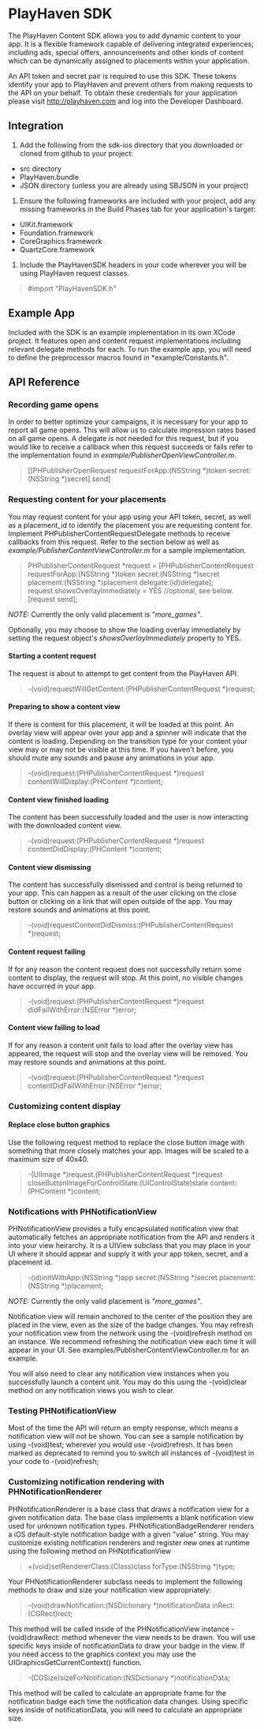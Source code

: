 PlayHaven SDK
==============
The PlayHaven Content SDK allows you to add dynamic content to your app. It is a flexible framework capable of delivering integrated experiences; including ads, special offers, announcements and other kinds of content which can be dynamically assigned to placements within your application.

An API token and secret pair is required to use this SDK. These tokens identify your app to PlayHaven and prevent others from making requests to the API on your behalf. To obtain these credentials for your application please visit http://playhaven.com and log into the Developer Dashboard.

Integration
-----------
1. Add the following from the sdk-ios directory that you downloaded or cloned from github to your project:
  * src directory  
  * PlayHaven.bundle
  * JSON directory (unless you are already using SBJSON in your project)
1. Ensure the following frameworks are included with your project, add any missing frameworks in the Build Phases tab for your application's target:
  * UIKit.framework
  * Foundation.framework
  * CoreGraphics.framework
  * QuartzCore.framework
1. Include the PlayHavenSDK headers in your code wherever you will be using PlayHaven request classes.

> \#import "PlayHavenSDK.h"

Example App
-----------
Included with the SDK is an example implementation in its own XCode project. It features open and content request implementations including relevant delegate methods for each. To run the example app, you will need to define the preprocessor macros found in *example/Constants.h".

API Reference
-------------
### Recording game opens
In order to better optimize your campaigns, it is necessary for your app to report all game opens. This will allow us to calculate impression rates based on all game opens. A delegate is not needed for this request, but if you would like to receive a callback when this request succeeds or fails refer to the implementation found in *example/PublisherOpenViewController.m*.

> [[PHPublisherOpenRequest requestForApp:(NSString *)token secret:(NSString *)secret] send]

### Requesting content for your placements
You may request content for your app using your API token, secret, as well as a placement_id to identify the placement you are requesting content for. Implement PHPublisherContentRequestDelegate methods to receive callbacks from this request. Refer to the section below as well as *example/PublisherContentViewController.m* for a sample implementation.

> PHPublisherContentRequest *request = [PHPublisherContentRequest requestForApp:(NSString *)token secret:(NSString *)secret placement:(NSString *)placement delegate:(id)delegate];
> request.showsOverlayImmediately = YES //optional, see below.
> [request send];

*NOTE:* Currently the only valid placement is *"more_games"*.

Optionally, you may choose to show the loading overlay immediately by setting the request object's *showsOverlayImmediately* property to YES.

#### Starting a content request
The request is about to attempt to get content from the PlayHaven API. 

> \-(void)requestWillGetContent:(PHPublisherContentRequest *)request;

#### Preparing to show a content view
If there is content for this placement, it will be loaded at this point. An overlay view will appear over your app and a spinner will indicate that the content is loading. Depending on the transition type for your content your view may or may not be visible at this time. If you haven't before, you should mute any sounds and pause any animations in your app. 

> \-(void)request:(PHPublisherContentRequest *)request contentWillDisplay:(PHContent *)content;

#### Content view finished loading
The content has been successfully loaded and the user is now interacting with the downloaded content view. 

> \-(void)request:(PHPublisherContentRequest *)request contentDidDisplay:(PHContent *)content;

#### Content view dismissing
The content has successfully dismissed and control is being returned to your app. This can happen as a result of the user clicking on the close button or clicking on a link that will open outside of the app. You may restore sounds and animations at this point.

> \-(void)requestContentDidDismiss:(PHPublisherContentRequest *)request;

#### Content request failing
If for any reason the content request does not successfully return some content to display, the request will stop. At this point, no visible changes have occurred in your app.

> \-(void)request:(PHPublisherContentRequest *)request didFailWithError:(NSError *)error;

#### Content view failing to load
If for any reason a content unit fails to load after the overlay view has appeared, the request will stop and the overlay view will be removed. You may restore sounds and animations at this point.

> \-(void)request:(PHPublisherContentRequest *)request contentDidFailWithError:(NSError *)error;

### Customizing content display
#### Replace close button graphics
Use the following request method to replace the close button image with something that more closely matches your app. Images will be scaled to a maximum size of 40x40.

> \-(UIImage *)request:(PHPublisherContentRequest *)request closeButtonImageForControlState:(UIControlState)state content:(PHContent *)content;

### Notifications with PHNotificationView
PHNotificationView provides a fully encapsulated notification view that automatically fetches an appropriate notification from the API and renders it into your view heirarchy. It is a UIView subclass that you may place in your UI where it should appear and supply it with your app token, secret, and a placement id.

> \-(id)initWithApp:(NSString *)app secret:(NSString *)secret placement:(NSString *)placement;

*NOTE:* Currently the only valid placement is *"more_games"*.

Notification view will remain anchored to the center of the position they are placed in the view, even as the size of the badge changes. You may refresh your notification view from the network using the -(void)refresh method on an instance. We recommend refreshing the notification view each time it will appear in your UI. See examples/PublisherContentViewController.m for an example.

You will also need to clear any notification view instances when you successfully launch a content unit. You may do this using the -(void)clear method on any notification views you wish to clear.

### Testing PHNotificationView
Most of the time the API will return an empty response, which means a notification view will not be shown. You can see a sample notification by using -(void)test; wherever you would use -(void)refresh. It has been marked as deprecated to remind you to switch all instances of -(void)test in your code to -(void)refresh;

### Customizing notification rendering with PHNotificationRenderer
PHNotificationRenderer is a base class that draws a notification view for a given notification data. The base class implements a blank notification view used for unknown notification types. PHNotificationBadgeRenderer renders a iOS default-style notification badge with a given "value" string. You may customize existing notification renderers and register new ones at runtime using the following method on PHNotificationView

> \+(void)setRendererClass:(Class)class forType:(NSString *)type;

Your PHNotificationRenderer subclass needs to implement the following methods to draw and size your notification view appropriately:

> \-(void)drawNotification:(NSDictionary *)notificationData inRect:(CGRect)rect;

This method will be called inside of the PHNotificationView instance -(void)drawRect: method whenever the view needs to be drawn. You will use specific keys inside of notificationData to draw your badge in the view. If you need access to the graphics context you may use the UIGraphicsGetCurrentContext() function.

> \-(CGSize)sizeForNotification:(NSDictionary *)notificationData;

This method will be called to calculate an appropriate frame for the notification badge each time the notification data changes. Using specific keys inside of notificationData, you will need to calculate an appropriate size.

